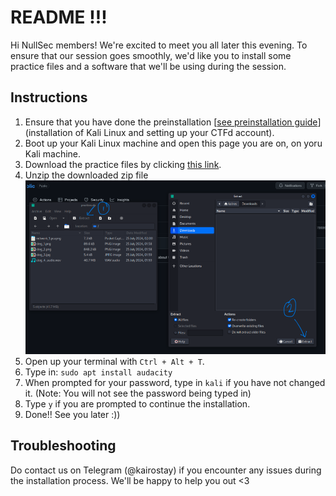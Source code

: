# README !!!

Hi NullSec members! We're excited to meet you all later this evening. To ensure that our session goes smoothly, we'd like you to install some practice files and a software that we'll be using during the session. 

## Instructions

1. Ensure that you have done the preinstallation [[see preinstallation guide](<Forensics Preinstallation Guide.pdf>)] (installation of Kali Linux and setting up your CTFd account).
2. Boot up your Kali Linux machine and open this page you are on, on yoru Kali machine.
3. Download the practice files by clicking [this link](https://github.com/NullSec-SIG/NullSecCTF-Public/raw/main/Intro%20to%20Forensics/practices/practices.zip). 
4. Unzip the downloaded zip file
    ![extract](docs/extract.png)
5. Open up your terminal with `Ctrl + Alt + T`.
6. Type in: `sudo apt install audacity`
7. When prompted for your password, type in `kali` if you have not changed it. (Note: You will not see the password being typed in)
8. Type `y` if you are prompted to continue the installation.
9. Done!! See you later :))

## Troubleshooting

Do contact us on Telegram (@kairostay) if you encounter any issues during the installation process. We'll be happy to help you out <3